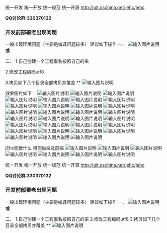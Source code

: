
统一开发 统一开放 统一规范 统一开源
http://git.oschina.net/jehc/jehc

 **QQ讨论群:330370132** 

### 开发前部署老出现问题 
一般出现环境问题（主要是编译问题较多）
建议如下操作
一、
![输入图片说明](https://git.oschina.net/uploads/images/2017/0903/121008_95886692_1341290.png "clean.png")
 **或** 

二、
1.自己创建一个工程取名按照自己的来

2.修改工程编码utf8

3.拷贝如下几个目录全部拷贝并覆盖
** 
![输入图片说明](https://git.oschina.net/uploads/images/2017/0819/113650_c37e551c_1341290.png "[ON1R~`4U[R90ED5CB~B(]H.png")


效果图片如下：
![输入图片说明](https://git.oschina.net/uploads/images/2017/0907/140435_79617dae_1341290.jpeg "首页.jpg")
![输入图片说明](https://git.oschina.net/uploads/images/2017/0907/140454_2118d627_1341290.jpeg "在线设计流程.jpg")
![输入图片说明](https://git.oschina.net/uploads/images/2017/0907/140506_f4e8e17d_1341290.jpeg "在线设计.jpg")
![输入图片说明](https://git.oschina.net/uploads/images/2017/0907/140948_e2028196_1341290.jpeg "流程部署.jpg")
![输入图片说明](https://git.oschina.net/uploads/images/2017/0907/140532_f2f1f95d_1341290.jpeg "用户管理.jpg")
![输入图片说明](https://git.oschina.net/uploads/images/2017/0907/140545_adc1d5e6_1341290.jpeg "用户新增.jpg")
![输入图片说明](https://git.oschina.net/uploads/images/2017/0907/140557_fda424ad_1341290.jpeg "用户重置密码.jpg")
![输入图片说明](https://git.oschina.net/uploads/images/2017/0907/140624_a227d3fd_1341290.jpeg "部门信息.jpg")
![输入图片说明](https://git.oschina.net/uploads/images/2017/0907/140633_5ce441ac_1341290.jpeg "岗位.jpg")
![输入图片说明](https://git.oschina.net/uploads/images/2017/0907/140652_cf843387_1341290.jpeg "组织机构.jpg")
![输入图片说明](https://git.oschina.net/uploads/images/2017/0907/140718_7bcf2d08_1341290.jpeg "角色权限导入用户.jpg")
![输入图片说明](https://git.oschina.net/uploads/images/2017/0907/140732_b57d83e9_1341290.jpeg "角色权限导入资源.jpg")
![输入图片说明](https://git.oschina.net/uploads/images/2017/0907/140752_98877541_1341290.jpeg "平台资源菜单.jpg")
![输入图片说明](https://git.oschina.net/uploads/images/2017/0907/140803_541d9d69_1341290.jpeg "平台功能权限配置.jpg")
![输入图片说明](https://git.oschina.net/uploads/images/2017/0907/140819_ea0d1452_1341290.jpeg "行政区域.jpg")
![输入图片说明](https://git.oschina.net/uploads/images/2017/0907/140829_724526c3_1341290.jpeg "数据字典.jpg")
![输入图片说明](https://git.oschina.net/uploads/images/2017/0907/140838_e2467614_1341290.jpeg "代码生成器.jpg")
![输入图片说明](https://git.oschina.net/uploads/images/2017/0907/140846_9ba74e03_1341290.jpeg "代码生成器一对多.jpg")
![输入图片说明](https://git.oschina.net/uploads/images/2017/0907/140857_0b36bd32_1341290.jpeg "sql查询器.jpg")
![输入图片说明](https://git.oschina.net/uploads/images/2017/0907/140905_d60c5087_1341290.jpeg "sql执行器.jpg")
![输入图片说明](https://git.oschina.net/uploads/images/2017/0907/140916_379faf70_1341290.jpeg "饼状图.jpg")
![输入图片说明](https://git.oschina.net/uploads/images/2017/0907/140925_f3aee844_1341290.jpeg "代办事项.jpg")
![输入图片说明](https://git.oschina.net/uploads/images/2017/0907/140938_dc5042f9_1341290.jpeg "登陆页面.jpg")
![输入图片说明](https://git.oschina.net/uploads/images/2017/0907/141017_72a02bac_1341290.jpeg "知识区.jpg")
![输入图片说明](https://git.oschina.net/uploads/images/2017/0907/141029_c01e2f91_1341290.jpeg "数据库表结构.jpg")
![输入图片说明](https://git.oschina.net/uploads/images/2017/0907/141040_2d6e1350_1341290.jpeg "数据库表结构字段.jpg")
![输入图片说明](https://git.oschina.net/uploads/images/2017/0907/141051_cd2e5207_1341290.jpeg "数据库表结构索引.jpg")
![输入图片说明](https://git.oschina.net/uploads/images/2017/0907/141107_381c636d_1341290.jpeg "平台常量.jpg")
![输入图片说明](https://git.oschina.net/uploads/images/2017/0907/141115_5a4ac003_1341290.jpeg "平台路径.jpg")
![输入图片说明](https://git.oschina.net/uploads/images/2017/0907/141127_9783e017_1341290.jpeg "调度器.jpg")




jEhc能做什么
电商后端及前端
![输入图片说明](https://git.oschina.net/uploads/images/2017/0905/165841_932f89c8_1341290.png "仓库管理.png")
![输入图片说明](https://git.oschina.net/uploads/images/2017/0905/165854_2f85c497_1341290.png "电商会员.png")
![输入图片说明](https://git.oschina.net/uploads/images/2017/0905/165901_143de6e6_1341290.png "电商商户.png")
![输入图片说明](https://git.oschina.net/uploads/images/2017/0905/165911_8d03b525_1341290.png "电商商品.png")
![输入图片说明](https://git.oschina.net/uploads/images/2017/0905/165921_04d562cc_1341290.png "订单管理.png")
![输入图片说明](https://git.oschina.net/uploads/images/2017/0905/165935_b280b392_1341290.png "购物车管理.png")
![输入图片说明](https://git.oschina.net/uploads/images/2017/0905/165946_cb67214d_1341290.png "库存管理.png")


统一开发 统一开放 统一规范 统一开源
http://git.oschina.net/jehc/jehc

 **QQ讨论群:330370132** 

### 开发前部署老出现问题 
一般出现环境问题（主要是编译问题较多）
建议如下操作
一、
![输入图片说明](https://git.oschina.net/uploads/images/2017/0903/121008_95886692_1341290.png "clean.png")
 **或** 

二、
1.自己创建一个工程取名按照自己的来
2.修改工程编码utf8
3.拷贝如下几个目录全部拷贝并覆盖
** 
![输入图片说明](https://git.oschina.net/uploads/images/2017/0819/113650_c37e551c_1341290.png "[ON1R~`4U[R90ED5CB~B(]H.png")
